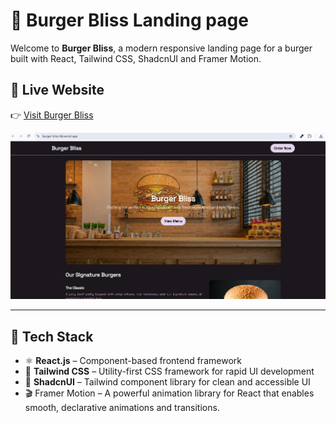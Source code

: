 # 🍔 Burger Bliss Landing page

Welcome to **Burger Bliss**, a modern responsive landing page for a burger built with React, Tailwind CSS, ShadcnUI and Framer Motion.

## 🔗 Live Website

👉 [Visit Burger Bliss](https://burger-bliss-bb.vercel.app/)

![Burger Bliss Screenshot](https://raw.githubusercontent.com/Nebula-gramm/burger-bliss-landing-page/refs/heads/main/public/burger-bliss-bb.png)

---

## 🚀 Tech Stack

- ⚛️ **React.js** – Component-based frontend framework  
- 💨 **Tailwind CSS** – Utility-first CSS framework for rapid UI development  
- 🌼 **ShadcnUI** – Tailwind component library for clean and accessible UI  
- 🎬 Framer Motion – A powerful animation library for React that enables smooth, declarative animations and transitions. 


